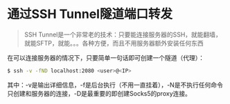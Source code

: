 # 通过SSH Tunnel隧道端口转发

> SSH Tunnel是一个非常老的技术：只要能连接服务器的SSH，就能翻墙，就能SFTP，就能。。。各种方便，而且不用服务器额外安装任何东西

在可以连接服务器的情况下，只要简单一句话即可创建一个隧道（代理）：
```sh
$ ssh -v -fND localhost:2080 <user>@<IP>
```
其中：-v是输出详细信息，-f是后台执行（不用一直挂着），-N是不执行任何命令只创建和服务器的连接，-D是最重要的即创建Socks5的proxy连接。

